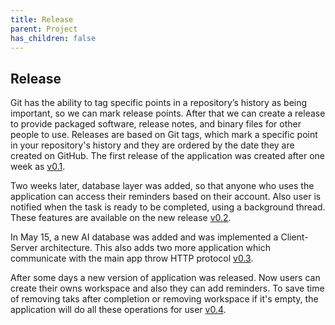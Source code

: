 ```yaml
---
title: Release
parent: Project
has_children: false
---
```


## Release
Git has the ability to tag specific points in a repository’s history as being important, so we can mark release points. After that we can create a release to provide packaged software, release notes, and binary files for other people to use. Releases are based on Git tags, which mark a specific point in your repository's history and they are ordered by the date they are created on GitHub. The first release of the application was created after one week as [v0.1](https://catamold.github.io/appToDo/).

Two weeks later, database layer was added, so that anyone who uses the application can access their reminders based on their account. Also user is notified when the task is ready to be completed, using a background thread. These features are available on the new release [v0.2](https://catamold.github.io/appToDo/).

In May 15, a new AI database was added and was implemented a Client-Server architecture. This also adds two more application which communicate with the main app throw HTTP protocol [v0.3](https://catamold.github.io/appToDo/).

After some days a new version of application was released. Now users can create their owns workspace and also they can add reminders. To save time of removing taks after completion or removing workspace if it's empty, the application will do all these operations for user [v0.4](https://catamold.github.io/appToDo/).